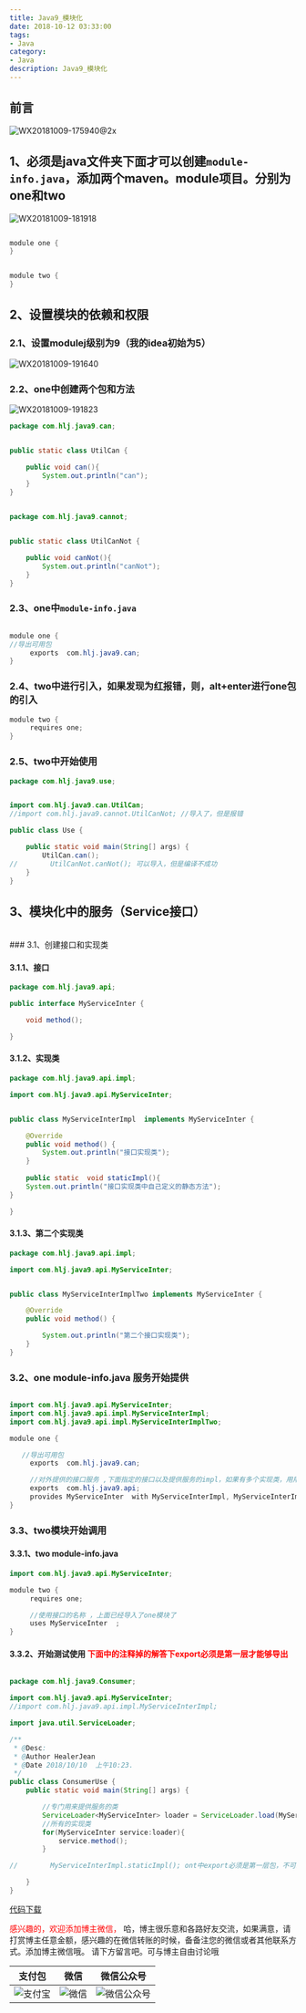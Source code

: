 ```yaml
---
title: Java9_模块化
date: 2018-10-12 03:33:00
tags: 
- Java
category: 
- Java
description: Java9_模块化
---
```

<!-- image url 
https://raw.githubusercontent.com/HealerJean123/HealerJean123.github.io/master/blogImages
　　首行缩进
<font color="red">  </font>
-->

## 前言

![WX20181009-175940@2x](https://raw.githubusercontent.com/HealerJean123/HealerJean123.github.io/master/blogImages/WX20181009-175940@2x.png)





## 1、必须是java文件夹下面才可以创建`module-info.java`，添加两个maven。module项目。分别为one和two

![WX20181009-181918](https://raw.githubusercontent.com/HealerJean123/HealerJean123.github.io/master/blogImages/WX20181009-181918.png)



```java

module one {
}

```


```java

module two {
}

```

## 2、设置模块的依赖和权限

### 2.1、设置modulej级别为9（我的idea初始为5）
![WX20181009-191640](https://raw.githubusercontent.com/HealerJean123/HealerJean123.github.io/master/blogImages/WX20181009-191640.png)


### 2.2、one中创建两个包和方法

![WX20181009-191823](https://raw.githubusercontent.com/HealerJean123/HealerJean123.github.io/master/blogImages/WX20181009-191823.png)


```java
package com.hlj.java9.can;


public static class UtilCan {

    public void can(){
        System.out.println("can");
    }
}



```


```java
package com.hlj.java9.cannot;


public static class UtilCanNot {

    public void canNot(){
        System.out.println("canNot");
    }
}


```


### 2.3、one中`module-info.java`


```java

module one {
//导出可用包
     exports  com.hlj.java9.can;
}

```


### 2.4、two中进行引入，如果发现为红报错，则，alt+enter进行one包的引入


```java
module two {
     requires one;
}

```

### 2.5、two中开始使用


```java
package com.hlj.java9.use;


import com.hlj.java9.can.UtilCan;
//import com.hlj.java9.cannot.UtilCanNot; //导入了，但是报错

public class Use {

    public static void main(String[] args) {
        UtilCan.can();
//        UtilCanNot.canNot(); 可以导入，但是编译不成功
    }
}


```

## 3、模块化中的服务（Service接口）
<br/>
### 3.1、创建接口和实现类

#### 3.1.1、接口

```java
package com.hlj.java9.api;

public interface MyServiceInter {

    void method();

}


```

#### 3.1.2、实现类


```java
package com.hlj.java9.api.impl;

import com.hlj.java9.api.MyServiceInter;


public class MyServiceInterImpl  implements MyServiceInter {

    @Override
    public void method() {
        System.out.println("接口实现类");
    }
    
    public static  void staticImpl(){
    System.out.println("接口实现类中自己定义的静态方法");
}

}


```

#### 3.1.3、第二个实现类


```java
package com.hlj.java9.api.impl;

import com.hlj.java9.api.MyServiceInter;


public class MyServiceInterImplTwo implements MyServiceInter {

    @Override
    public void method() {

        System.out.println("第二个接口实现类");
    }
}


```

### 3.2、one module-info.java 服务开始提供

```java

import com.hlj.java9.api.MyServiceInter;
import com.hlj.java9.api.impl.MyServiceInterImpl;
import com.hlj.java9.api.impl.MyServiceInterImplTwo;

module one {

   //导出可用包
     exports  com.hlj.java9.can;

     //对外提供的接口服务 ,下面指定的接口以及提供服务的impl，如果有多个实现类，用用逗号隔开    
     exports  com.hlj.java9.api;
     provides MyServiceInter  with MyServiceInterImpl, MyServiceInterImplTwo;
}


```

### 3.3、two模块开始调用

#### 3.3.1、two module-info.java


```java
import com.hlj.java9.api.MyServiceInter;

module two {
     requires one;

     //使用接口的名称 ，上面已经导入了one模块了
     uses MyServiceInter  ;
}

```

#### 3.3.2、开始测试使用<font color="red"> 下面中的注释掉的解答下export必须是第一层才能够导出 </font>


```java

package com.hlj.java9.Consumer;

import com.hlj.java9.api.MyServiceInter;
//import com.hlj.java9.api.impl.MyServiceInterImpl;

import java.util.ServiceLoader;

/**
 * @Desc:
 * @Author HealerJean
 * @Date 2018/10/10  上午10:23.
 */
public class ConsumerUse {
    public static void main(String[] args) {

        //专门用来提供服务的类
        ServiceLoader<MyServiceInter> loader = ServiceLoader.load(MyServiceInter.class);
        //所有的实现类
        for(MyServiceInter service:loader){
            service.method();
        }

//        MyServiceInterImpl.staticImpl(); ont中export必须是第一层包，不可以套多层

    }
}


```


[代码下载](https://github.com/HealerJean/java9-module)




<font color="red"> 感兴趣的，欢迎添加博主微信， </font>哈，博主很乐意和各路好友交流，如果满意，请打赏博主任意金额，感兴趣的在微信转账的时候，备备注您的微信或者其他联系方式。添加博主微信哦。
请下方留言吧。可与博主自由讨论哦

|支付包 | 微信|微信公众号|
|:-------:|:-------:|:------:|
|![支付宝](https://raw.githubusercontent.com/HealerJean123/HealerJean123.github.io/master/assets/img/tctip/alpay.jpg) | ![微信](https://raw.githubusercontent.com/HealerJean123/HealerJean123.github.io/master/assets/img/tctip/weixin.jpg)|![微信公众号](https://raw.githubusercontent.com/HealerJean123/HealerJean123.github.io/master/assets/img/my/qrcode_for_gh_a23c07a2da9e_258.jpg)|




<!-- Gitalk 评论 start  -->

<link rel="stylesheet" href="https://unpkg.com/gitalk/dist/gitalk.css">
<script src="https://unpkg.com/gitalk@latest/dist/gitalk.min.js"></script> 
<div id="gitalk-container"></div>    
 <script type="text/javascript">
    var gitalk = new Gitalk({
		clientID: `1d164cd85549874d0e3a`,
		clientSecret: `527c3d223d1e6608953e835b547061037d140355`,
		repo: `HealerJean123.github.io`,
		owner: 'HealerJean123',
		admin: ['HealerJean123'],
		id: 'K0fyiXv6NHgUFJqP',
    });
    gitalk.render('gitalk-container');
</script> 

<!-- Gitalk end -->

